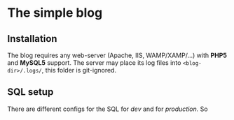 # The simple blog

## Installation
The blog requires any web-server (Apache, IIS, WAMP/XAMP/...) with **PHP5** and **MySQL5** support.
The server may place its log files into `<blog-dir>/.logs/`, this folder is git-ignored.

## SQL setup
There are different configs for the SQL for _dev_ and for _production._
So
